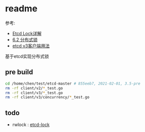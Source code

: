 # readme
参考:
- [Etcd Lock详解](https://tangxusc.github.io/blog/2019/05/etcd-lock%E8%AF%A6%E8%A7%A3/)
- [6.2 分布式锁](https://chai2010.cn/advanced-go-programming-book/ch6-cloud/ch6-02-lock.html)
- [etcd v3客户端用法](https://yuerblog.cc/2017/12/12/etcd-v3-sdk-usage/)

基于etcd实现分布式锁

## pre build
```bash
cd /home/chen/test/etcd-master # 855eeb7, 2021-02-01, 3.5-pre
rm -rf client/v2/*_test.go
rm -rf client/v3/*_test.go
rm -rf client/v3/concurrency/*_test.go
```

## todo
- rwlock : [etcd-lock](https://github.com/flaviostutz/etcd-lock)